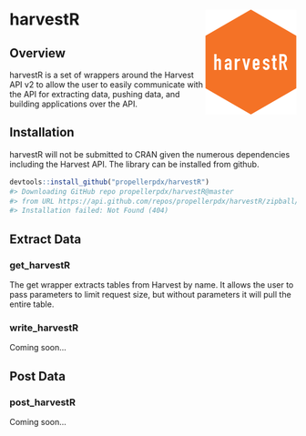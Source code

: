 <!-- README.md is generated from README.Rmd. Please edit that file -->
harvestR <img src="man/figures/logo.png" align="right" />
=========================================================

Overview
--------

harvestR is a set of wrappers around the Harvest API v2 to allow the user to easily communicate with the API for extracting data, pushing data, and building applications over the API.

Installation
------------

harvestR will not be submitted to CRAN given the numerous dependencies including the Harvest API. The library can be installed from github.

``` r
devtools::install_github("propellerpdx/harvestR")
#> Downloading GitHub repo propellerpdx/harvestR@master
#> from URL https://api.github.com/repos/propellerpdx/harvestR/zipball/master
#> Installation failed: Not Found (404)
```

Extract Data
------------

### get\_harvestR

The get wrapper extracts tables from Harvest by name. It allows the user to pass parameters to limit request size, but without parameters it will pull the entire table.

### write\_harvestR

Coming soon...

Post Data
---------

### post\_harvestR

Coming soon...
